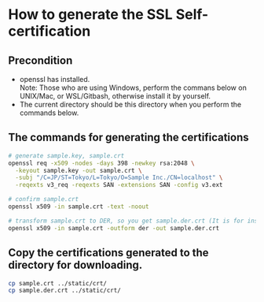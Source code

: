 # How to generate the SSL Self-certification

## Precondition
- openssl has installed.  
  Note: Those who are using Windows, perform the commans below on UNIX/Mac, or WSL/Gitbash, otherwise install it by yourself.  
- The current directory should be this directory when you perform the commands below.

## The commands for generating the certifications
```sh
# generate sample.key, sample.crt
openssl req -x509 -nodes -days 398 -newkey rsa:2048 \
  -keyout sample.key -out sample.crt \
  -subj "/C=JP/ST=Tokyo/L=Tokyo/O=Sample Inc./CN=localhost" \
  -reqexts v3_req -reqexts SAN -extensions SAN -config v3.ext

# confirm sample.crt
openssl x509 -in sample.crt -text -noout

# transform sample.crt to DER, so you get sample.der.crt (It is for installing the certification on Android Terminal.)
openssl x509 -in sample.crt -outform der -out sample.der.crt
```

## Copy the certifications generated to the directory for downloading.
```sh
cp sample.crt ../static/crt/
cp sample.der.crt ../static/crt/
```
